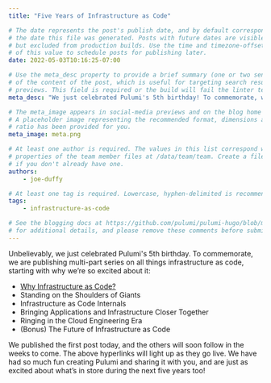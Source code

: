 ```yaml
---
title: "Five Years of Infrastructure as Code"

# The date represents the post's publish date, and by default corresponds with
# the date this file was generated. Posts with future dates are visible in development,
# but excluded from production builds. Use the time and timezone-offset portions of
# of this value to schedule posts for publishing later.
date: 2022-05-03T10:16:25-07:00

# Use the meta_desc property to provide a brief summary (one or two sentences)
# of the content of the post, which is useful for targeting search results or social-media
# previews. This field is required or the build will fail the linter test.
meta_desc: "We just celebrated Pulumi's 5th birthday! To commemorate, we are publishing a multi-part series on all things infrastructure as code."

# The meta_image appears in social-media previews and on the blog home page.
# A placeholder image representing the recommended format, dimensions and aspect
# ratio has been provided for you.
meta_image: meta.png

# At least one author is required. The values in this list correspond with the `id`
# properties of the team member files at /data/team/team. Create a file for yourself
# if you don't already have one.
authors:
    - joe-duffy

# At least one tag is required. Lowercase, hyphen-delimited is recommended.
tags:
    - infrastructure-as-code

# See the blogging docs at https://github.com/pulumi/pulumi-hugo/blob/master/BLOGGING.md.
# for additional details, and please remove these comments before submitting for review.
---
```


Unbelievably, we just celebrated Pulumi's 5th birthday. To commemorate, we are publishing multi-part series on all things infrastructure as code, starting with why we’re so excited about it:

- [Why Infrastructure as Code?](/blog/five-years-of-infrastructure-as-code-part-one/)
- Standing on the Shoulders of Giants
- Infrastructure as Code Internals
- Bringing Applications and Infrastructure Closer Together
- Ringing in the Cloud Engineering Era
- (Bonus) The Future of Infrastructure as Code

We published the first post today, and the others will soon follow in the weeks to come. The above hyperlinks will light up as they go live. We have had so much fun creating Pulumi and sharing it with you, and are just as excited about what’s in store during the next five years too!
